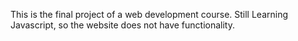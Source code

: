 This is the final project of a web development course. Still Learning Javascript, so the website does not have functionality.
